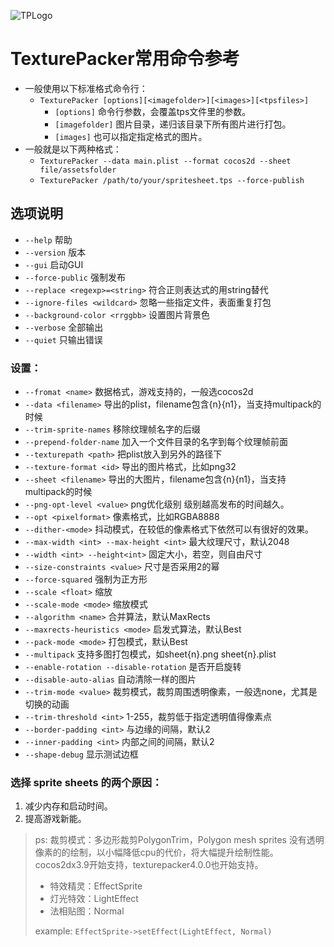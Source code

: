 ![TPLogo](https://img1.doubanio.com/lpic/s27302797.jpg)
# TexturePacker常用命令参考
* 一般使用以下标准格式命令行：
  * `TexturePacker [options][<imagefolder>][<images>][<tpsfiles>]`
    * `[options]` 命令行参数，会覆盖tps文件里的参数。
    * `[imagefolder]` 图片目录，递归该目录下所有图片进行打包。
    * `[images]` 也可以指定指定格式的图片。
* 一般就是以下两种格式：
  * `TexturePacker --data main.plist --format cocos2d --sheet file/assetsfolder`
  * `TexturePacker /path/to/your/spritesheet.tps --force-publish`

## 选项说明
* `--help` 帮助
* `--version` 版本
* `--gui` 启动GUI
* `--force-public` 强制发布
* `--replace <regexp>=<string>` 符合正则表达式的用string替代
* `--ignore-files <wildcard>` 忽略一些指定文件，表面重复打包
* `--background-color <rrggbb>` 设置图片背景色
* `--verbose` 全部输出
* `--quiet` 只输出错误

### 设置：
* `--fromat <name>` 数据格式，游戏支持的，一般选cocos2d
* `--data <filename>` 导出的plist，filename包含{n}{n1}，当支持multipack的时候
* `--trim-sprite-names` 移除纹理帧名字的后缀
* `--prepend-folder-name` 加入一个文件目录的名字到每个纹理帧前面
* `--texturepath <path>` 把plist放入到另外的路径下
* `--texture-format <id>` 导出的图片格式，比如png32
* `--sheet <filename>` 导出的大图片，filename包含{n}{n1}，当支持multipack的时候
* `--png-opt-level <value>` png优化级别 级别越高发布的时间越久。
* `--opt <pixelformat>` 像素格式，比如RGBA8888
* `--dither-<mode>` 抖动模式，在较低的像素格式下依然可以有很好的效果。
* `--max-width <int> --max-height <int>` 最大纹理尺寸，默认2048
* `--width <int> --height<int>` 固定大小，若空，则自由尺寸
* `--size-constraints <value>` 尺寸是否采用2的幂
* `--force-squared` 强制为正方形
* `--scale <float>` 缩放
* `--scale-mode <mode>` 缩放模式
* `--algorithm <name>` 合并算法，默认MaxRects
* `--maxrects-heuristics <mode>` 启发式算法，默认Best
* `--pack-mode <mode>` 打包模式，默认Best
* `--multipack` 支持多图打包模式，如sheet{n}.png sheet{n}.plist
* `--enable-rotation --disable-rotation` 是否开启旋转
* `--disable-auto-alias` 自动清除一样的图片
* `--trim-mode <value>` 裁剪模式，裁剪周围透明像素，一般选none，尤其是切换的动画
* `--trim-threshold <int>` 1-255，裁剪低于指定透明值得像素点
* `--border-padding <int>` 与边缘的间隔，默认2
* `--inner-padding <int>` 内部之间的间隔，默认2
* `--shape-debug` 显示测试边框


### 选择 sprite sheets 的两个原因：
1. 减少内存和启动时间。
2. 提高游戏新能。


> ps: 裁剪模式：多边形裁剪PolygonTrim，Polygon mesh sprites 没有透明像素的的绘制，以小幅降低cpu的代价，将大幅提升绘制性能。cocos2dx3.9开始支持，texturepacker4.0.0也开始支持。
> 
>  * 特效精灵：EffectSprite
>  * 灯光特效：LightEffect
>  * 法相贴图：Normal
>  
> example:  `EffectSprite->setEffect(LightEffect, Normal)`